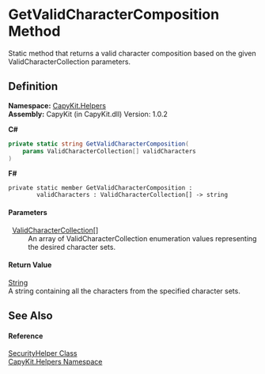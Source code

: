 # GetValidCharacterComposition Method


Static method that returns a valid character composition based on the given ValidCharacterCollection parameters.



## Definition
**Namespace:** <a href="N_CapyKit_Helpers.md">CapyKit.Helpers</a>  
**Assembly:** CapyKit (in CapyKit.dll) Version: 1.0.2

**C#**
``` C#
private static string GetValidCharacterComposition(
	params ValidCharacterCollection[] validCharacters
)
```
**F#**
``` F#
private static member GetValidCharacterComposition : 
        validCharacters : ValidCharacterCollection[] -> string 
```



#### Parameters
<dl><dt>  <a href="T_CapyKit_Helpers_ValidCharacterCollection.md">ValidCharacterCollection</a>[]</dt><dd>An array of ValidCharacterCollection enumeration values representing the desired character sets.</dd></dl>

#### Return Value
<a href="https://learn.microsoft.com/dotnet/api/system.string" target="_blank" rel="noopener noreferrer">String</a>  
A string containing all the characters from the specified character sets.

## See Also


#### Reference
<a href="T_CapyKit_Helpers_SecurityHelper.md">SecurityHelper Class</a>  
<a href="N_CapyKit_Helpers.md">CapyKit.Helpers Namespace</a>  
